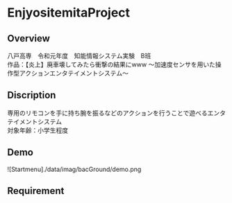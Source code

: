 # EnjyositemitaProject
 
## Overview
八戸高専　令和元年度　知能情報システム実験　B班<br>
作品：【炎上】廃車壊してみたら衝撃の結果にwww ～加速度センサを用いた操作型アクションエンタテイメントシステム～ 

## Discription
専用のリモコンを手に持ち腕を振るなどのアクションを行うことで遊べるエンタテイメントシステム<br>
対象年齢：小学生程度

## Demo
![Startmenu]./data/imag/bacGround/demo.png

## Requirement

